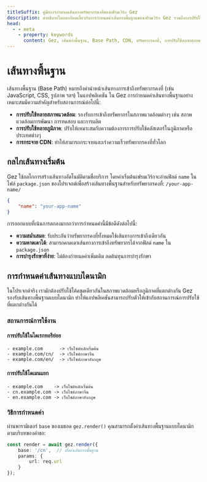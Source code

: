 ```yaml
---
titleSuffix: คู่มือการกำหนดเส้นทางทรัพยากรคงที่ของเฟรมเวิร์ก Gez
description: คำอธิบายโดยละเอียดเกี่ยวกับการกำหนดค่าเส้นทางพื้นฐานของเฟรมเวิร์ก Gez รวมถึงการปรับใช้หลายสภาพแวดล้อม การกระจาย CDN และการตั้งค่าเส้นทางการเข้าถึงทรัพยากร เพื่อช่วยให้นักพัฒนาสามารถจัดการทรัพยากรคงที่ได้อย่างยืดหยุ่น
head:
  - - meta
    - property: keywords
      content: Gez, เส้นทางพื้นฐาน, Base Path, CDN, ทรัพยากรคงที่, การปรับใช้หลายสภาพแวดล้อม, การจัดการทรัพยากร
---
```


# เส้นทางพื้นฐาน

เส้นทางพื้นฐาน (Base Path) หมายถึงคำนำหน้าเส้นทางการเข้าถึงทรัพยากรคงที่ (เช่น JavaScript, CSS, รูปภาพ ฯลฯ) ในแอปพลิเคชัน ใน Gez การกำหนดค่าเส้นทางพื้นฐานอย่างเหมาะสมมีความสำคัญสำหรับสถานการณ์ต่อไปนี้:

- **การปรับใช้หลายสภาพแวดล้อม**: รองรับการเข้าถึงทรัพยากรในสภาพแวดล้อมต่างๆ เช่น สภาพแวดล้อมการพัฒนา การทดสอบ และการผลิต
- **การปรับใช้หลายภูมิภาค**: ปรับให้เหมาะสมกับความต้องการการปรับใช้คลัสเตอร์ในภูมิภาคหรือประเทศต่างๆ
- **การกระจาย CDN**: ทำให้สามารถกระจายและเร่งความเร็วทรัพยากรคงที่ทั่วโลก

## กลไกเส้นทางเริ่มต้น

Gez ใช้กลไกการสร้างเส้นทางอัตโนมัติตามชื่อบริการ โดยค่าเริ่มต้นเฟรมเวิร์กจะอ่านฟิลด์ `name` ในไฟล์ `package.json` ของโปรเจกต์เพื่อสร้างเส้นทางพื้นฐานสำหรับทรัพยากรคงที่: `/your-app-name/`

```json title="package.json"
{
    "name": "your-app-name"
}
```

การออกแบบที่เน้นการตกลงมากกว่าการกำหนดค่านี้มีข้อดีดังต่อไปนี้:

- **ความสม่ำเสมอ**: รับประกันว่าทรัพยากรคงที่ทั้งหมดใช้เส้นทางการเข้าถึงเดียวกัน
- **ความคาดเดาได้**: สามารถคาดเดาเส้นทางการเข้าถึงทรัพยากรได้จากฟิลด์ `name` ใน `package.json`
- **การบำรุงรักษาที่ง่าย**: ไม่ต้องกำหนดค่าเพิ่มเติม ลดต้นทุนการบำรุงรักษา

## การกำหนดค่าเส้นทางแบบไดนามิก

ในโปรเจกต์จริง เรามักต้องปรับใช้โค้ดชุดเดียวกันในสภาพแวดล้อมหรือภูมิภาคที่แตกต่างกัน Gez รองรับเส้นทางพื้นฐานแบบไดนามิก ทำให้แอปพลิเคชันสามารถปรับตัวให้เข้ากับสถานการณ์การปรับใช้ที่แตกต่างกันได้

### สถานการณ์การใช้งาน

#### การปรับใช้ในไดเรกทอรีย่อย
```
- example.com      -> เว็บไซต์หลักเริ่มต้น
- example.com/cn/  -> เว็บไซต์ภาษาจีน
- example.com/en/  -> เว็บไซต์ภาษาอังกฤษ
```

#### การปรับใช้โดเมนแยก
```
- example.com    -> เว็บไซต์หลักเริ่มต้น
- cn.example.com -> เว็บไซต์ภาษาจีน
- en.example.com -> เว็บไซต์ภาษาอังกฤษ
```

### วิธีการกำหนดค่า

ผ่านพารามิเตอร์ `base` ของเมธอด `gez.render()` คุณสามารถตั้งค่าเส้นทางพื้นฐานแบบไดนามิกตามบริบทของคำขอ:

```ts
const render = await gez.render({
    base: '/cn',  // ตั้งค่าเส้นทางพื้นฐาน
    params: {
        url: req.url
    }
});
```